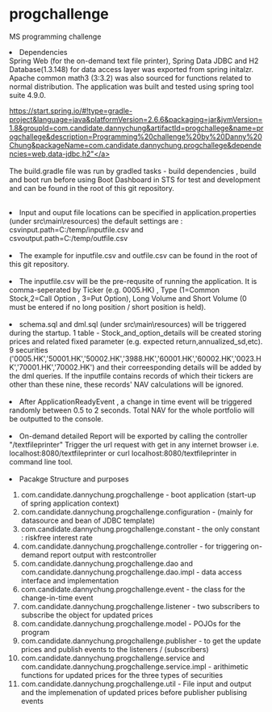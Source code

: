 # progchallenge
MS programming challenge
<li> Dependencies
<br>
Spring Web (for the on-demand text file printer), Spring Data JDBC and H2 Database(1.3.148) for data access layer was exported from spring initalzr. Apache common math3 (3:3.2) was also sourced for functions related to normal distribution. The application was built and tested using spring tool suite 4.9.0.<br>
 
<a>https://start.spring.io/#!type=gradle-project&language=java&platformVersion=2.6.6&packaging=jar&jvmVersion=1.8&groupId=com.candidate.dannychung&artifactId=progchallege&name=progchallege&description=Programming%20challenge%20by%20Danny%20Chung&packageName=com.candidate.dannychung.progchallege&dependencies=web,data-jdbc,h2"</a>
 <br><br>The build.gradle file was run by gradled tasks - build dependencies , build and boot run before using Boot Dashboard in STS for test and development and can be found in the root of this git repository.
</li>
<br>
<li>Input and ouput file locations can be specified in application.properties (under src\main\resources) the default settings are :<br>csvinput.path=C:/temp/inputfile.csv and csvoutput.path=C:/temp/outfile.csv </li>
<br>
<li>The example for inputfile.csv and outfile.csv can be found in the root of this git repository.</li>
<br>
<li>The inputfile.csv will be the pre-requsite of running the application. It is comma-seperated by Ticker (e.g. 0005.HK) , Type (1=Common Stock,2=Call Option , 3=Put Option), Long Volume and Short Volume (0 must be entered if no long position / short position is held).</li>
 <br>
 <li>schema.sql and dml.sql (under src\main\resources) will be triggered during the startup. 1 table - Stock_and_option_details will be created storing prices and related fixed parameter (e.g. expected return,annualized_sd,etc). 9 securities ('0005.HK','50001.HK','50002.HK','3988.HK','60001.HK','60002.HK','0023.HK','70001.HK','70002.HK') and their correesponding details will be added by the dml queries. If the inputfile contains records of which their tickers are other than these nine, these records' NAV calculations will be ignored.</li>
 <br>
<li>After ApplicationReadyEvent , a change in time event will be triggered randomly between 0.5 to 2 seconds. Total NAV for the whole portfolio will be outputted to the console.</li>
<br>
<li>On-demand detailed Report will be exported by calling the controller "/textfileprinter" Trigger the url request with get in any internet browser i.e. localhost:8080/textfileprinter or curl localhost:8080/textfileprinter in command line tool. </li>
<br>
<li>Pacakge Structure and purposes</li>
<ol>
 <li>com.candidate.dannychung.progchallenge - boot application (start-up of spring application context)</li>
 <li>com.candidate.dannychung.progchallenge.configuration - (mainly for datasource and bean of JDBC template)</li>
 <li>com.candidate.dannychung.progchallenge.constant - the only constant : riskfree interest rate</li>
 <li>com.candidate.dannychung.progchallenge.controller - for triggering on-demand report output with restcontroller</li>
 <li>com.candidate.dannychung.progchallenge.dao and com.candidate.dannychung.progchallenge.dao.impl - data access interface and implementation</li>
 <li>com.candidate.dannychung.progchallenge.event - the class for the change-in-time event</li>
 <li>com.candidate.dannychung.progchallenge.listener - two subscribers to subscribe the object for updated prices</li>
 <li>com.candidate.dannychung.progchallenge.model - POJOs for the program</li>
 <li>com.candidate.dannychung.progchallenge.publisher - to get the update prices and publish events to the listeners / (subscribers)</li>
 <li>com.candidate.dannychung.progchallenge.service and com.candidate.dannychung.progchallenge.service.impl - arithimetic functions for updated prices for the three types of securities</li>
 <li>com.candidate.dannychung.progchallenge.util - File input and output and the implemenation of updated prices before publisher publising events</li>
 </ol>
